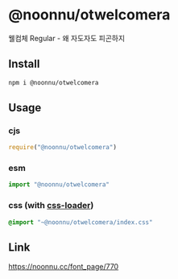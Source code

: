 # @noonnu/otwelcomera
웰컴체 Regular - 왜 자도자도 피곤하지

## Install
```sh
npm i @noonnu/otwelcomera
```
## Usage
### cjs
```js
require("@noonnu/otwelcomera")
```
### esm
```js
import "@noonnu/otwelcomera"
```
### css (with [css-loader](https://github.com/webpack-contrib/css-loader))
```css
@import "~@noonnu/otwelcomera/index.css"
```

## Link
https://noonnu.cc/font_page/770
